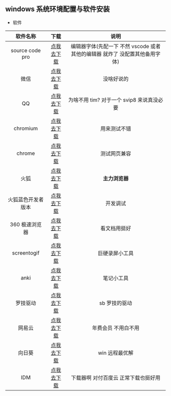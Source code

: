 ## windows 系统环境配置与软件安装

- 软件

|      软件名称      |              下载              |                                    说明                                     |
| :----------------: | :----------------------------: | :-------------------------------------------------------------------------: |
|  source code pro   |  [点我去下载][sourcecodepro]   | 编辑器字体(先配一下 不然 vscode 或者其他的编辑器 就炸了 没配置其他备用字体) |
|        微信        |    [点我去下载][wxdownurl]     |                                 没啥好说的                                  |
|         QQ         |    [点我去下载][qqdownurl]     |                  为啥不用 tim? 对于一个 svip8 来说真没必要                  |
|      chromium      | [点我去下载][chromiumdownurl]  |                                用来测试不错                                 |
|       chrome       |  [点我去下载][chromedownurl]   |                                测试网页兼容                                 |
|        火狐        |  [点我去下载][firefoxdownurl]  |                               **主力浏览器**                                |
| 火狐蓝色开发者版本 | [点我去下载][firefoxdeveloper] |                                  开发调试                                   |
|   360 极速浏览器   |   [点我去下载][360download]    |                                看文档用挺好                                 |
|    screentogif     |   [点我去下载][screentogif]    |                               巨硬录屏小工具                                |
|        anki        |       [点我去下载][anki]       |                                 笔记小工具                                  |
|      罗技驱动      |       [点我去下载][logi]       |                                sb 罗技的驱动                                |
|       网易云       |    [点我去下载][wangyiyun]     |                             年费会员 不用白不用                             |
|       向日葵       |    [点我去下载][xiangrikui]    |                               win 远程最优解                                |
|        IDM         |       [点我去下载][idm]        |                    下载器啊 对付百度云 正常下载也挺好用                     |

[wxdownurl]: https://weixin.qq.com/
[qqdownurl]: https://im.qq.com/index
[chromiumdownurl]: https://download-chromium.appspot.com/
[chromedownurl]: https://www.google.cn/chrome/
[firefoxdownurl]: http://www.firefox.com.cn/
[firefoxdeveloper]: https://www.mozilla.org/zh-CN/firefox/developer/
[screentogif]: https://www.screentogif.com/
[anki]: https://apps.ankiweb.net/
[logi]: https://support.logi.com/hc/zh-cn/articles/360025298133
[wangyiyun]: https://music.163.com/
[xiangrikui]: https://sunlogin.oray.com/
[sourcecodepro]: https://github.com/adobe-fonts/source-code-pro
[idm]: https://www.mairuan.com/
[360download]: https://browser.360.cn/ee/
